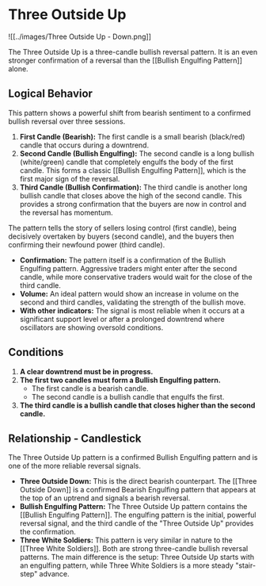 # Three Outside Up

![[../images/Three Outside Up - Down.png]]

The Three Outside Up is a three-candle bullish reversal pattern. It is an even stronger confirmation of a reversal than the [[Bullish Engulfing Pattern]] alone.

## Logical Behavior

This pattern shows a powerful shift from bearish sentiment to a confirmed bullish reversal over three sessions.

1.  **First Candle (Bearish):** The first candle is a small bearish (black/red) candle that occurs during a downtrend.
2.  **Second Candle (Bullish Engulfing):** The second candle is a long bullish (white/green) candle that completely engulfs the body of the first candle. This forms a classic [[Bullish Engulfing Pattern]], which is the first major sign of the reversal.
3.  **Third Candle (Bullish Confirmation):** The third candle is another long bullish candle that closes above the high of the second candle. This provides a strong confirmation that the buyers are now in control and the reversal has momentum.

The pattern tells the story of sellers losing control (first candle), being decisively overtaken by buyers (second candle), and the buyers then confirming their newfound power (third candle).

- **Confirmation:** The pattern itself is a confirmation of the Bullish Engulfing pattern. Aggressive traders might enter after the second candle, while more conservative traders would wait for the close of the third candle.
- **Volume:** An ideal pattern would show an increase in volume on the second and third candles, validating the strength of the bullish move.
- **With other indicators:** The signal is most reliable when it occurs at a significant support level or after a prolonged downtrend where oscillators are showing oversold conditions.

## Conditions

1.  **A clear downtrend must be in progress.**
2.  **The first two candles must form a Bullish Engulfing pattern.**
    - The first candle is a bearish candle.
    - The second candle is a bullish candle that engulfs the first.
3.  **The third candle is a bullish candle that closes higher than the second candle.**

## Relationship - Candlestick

The Three Outside Up pattern is a confirmed Bullish Engulfing pattern and is one of the more reliable reversal signals.

- **Three Outside Down:** This is the direct bearish counterpart. The [[Three Outside Down]] is a confirmed Bearish Engulfing pattern that appears at the top of an uptrend and signals a bearish reversal.
- **Bullish Engulfing Pattern:** The Three Outside Up pattern contains the [[Bullish Engulfing Pattern]]. The engulfing pattern is the initial, powerful reversal signal, and the third candle of the "Three Outside Up" provides the confirmation.
- **Three White Soldiers:** This pattern is very similar in nature to the [[Three White Soldiers]]. Both are strong three-candle bullish reversal patterns. The main difference is the setup: Three Outside Up starts with an engulfing pattern, while Three White Soldiers is a more steady "stair-step" advance.
